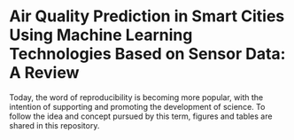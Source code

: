 # Air Quality Prediction in Smart Cities Using Machine Learning Technologies Based on Sensor Data: A Review

Today, the word of reproducibility is becoming more popular, with the intention of supporting and promoting the development of science. To follow the idea and concept pursued by this term, figures and tables are shared in this repository.
